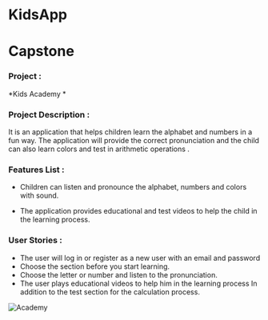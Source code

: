 # KidsApp
# Capstone 

### Project : 
 *Kids Academy *

### Project Description :
It is an application that helps children learn the alphabet and numbers in a fun way. The application will provide the correct pronunciation and the child can also learn colors and test in arithmetic operations .


### Features List :

- Children can listen and pronounce the alphabet, numbers and colors with sound.

- The application provides educational and test videos to help the child in the learning process.


### User Stories :
- The user will log in or register as a new user with an email and password
- Choose the section before you start learning.
- Choose the letter or number and listen to the pronunciation.
- The user plays educational videos to help him in the learning process
In addition to the test section for the calculation process.


![Academy](https://user-images.githubusercontent.com/91872287/150081282-857fd7a5-ebd4-45ba-a0c9-7274e033a11a.png)
